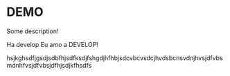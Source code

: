 # DEMO

Some description!

Ha develop
Eu amo a DEVELOP!


hsjkghsdfjgsdjsdbfhjsdfksdjfshgdjhfhbjsdcvbcvsdcjhvdsbcnsvdnjhvsjdfvbsmdnhfvsjdfvbsjdfhjsdjkfhsdfs